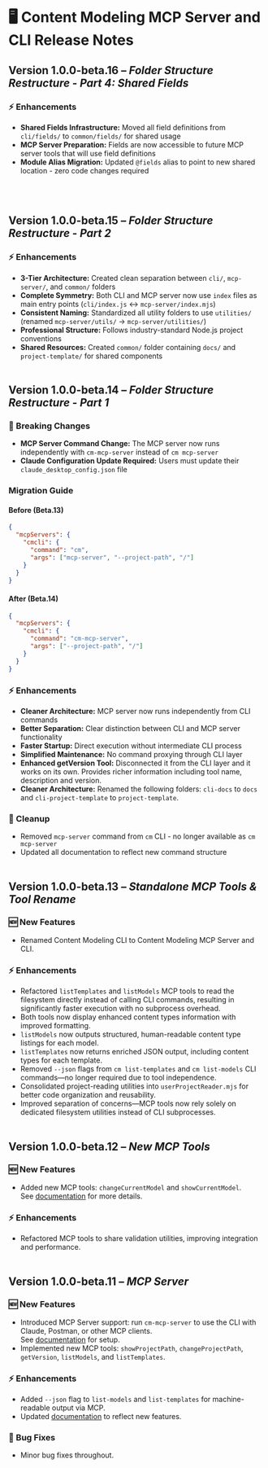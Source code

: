 # 🖥️ Content Modeling MCP Server and CLI Release Notes

## Version 1.0.0-beta.16 – *Folder Structure Restructure - Part 4: Shared Fields*
### ⚡ Enhancements
- **Shared Fields Infrastructure:** Moved all field definitions from `cli/fields/` to `common/fields/` for shared usage
- **MCP Server Preparation:** Fields are now accessible to future MCP server tools that will use field definitions
- **Module Alias Migration:** Updated `@fields` alias to point to new shared location - zero code changes required

<br><br>

## Version 1.0.0-beta.15 – *Folder Structure Restructure - Part 2*
### ⚡ Enhancements
- **3-Tier Architecture:** Created clean separation between `cli/`, `mcp-server/`, and `common/` folders
- **Complete Symmetry:** Both CLI and MCP server now use `index` files as main entry points (`cli/index.js` ↔ `mcp-server/index.mjs`)
- **Consistent Naming:** Standardized all utility folders to use `utilities/` (renamed `mcp-server/utils/` → `mcp-server/utilities/`)
- **Professional Structure:** Follows industry-standard Node.js project conventions
- **Shared Resources:** Created `common/` folder containing `docs/` and `project-template/` for shared components
<br><br>

## Version 1.0.0-beta.14 – *Folder Structure Restructure - Part 1*
### 🚨 Breaking Changes
- **MCP Server Command Change:** The MCP server now runs independently with `cm-mcp-server` instead of `cm mcp-server`
- **Claude Configuration Update Required:** Users must update their `claude_desktop_config.json` file

### Migration Guide

#### Before (Beta.13)
```json
{
  "mcpServers": {
    "cmcli": {
      "command": "cm",
      "args": ["mcp-server", "--project-path", "/"]
    }
  }
}
```

#### After (Beta.14) 
```json
{
  "mcpServers": {
    "cmcli": {
      "command": "cm-mcp-server",
      "args": ["--project-path", "/"]
    }
  }
}
```

### ⚡ Enhancements
- **Cleaner Architecture:** MCP server now runs independently from CLI commands
- **Better Separation:** Clear distinction between CLI and MCP server functionality  
- **Faster Startup:** Direct execution without intermediate CLI process
- **Simplified Maintenance:** No command proxying through CLI layer
- **Enhanced getVersion Tool:** Disconnected it from the CLI layer and it works on its own.  Provides richer information including tool name, description and version.
- **Cleaner Architecture:** Renamed the following folders: `cli-docs` to `docs` and `cli-project-template` to `project-template`.

### 🧹 Cleanup
- Removed `mcp-server` command from `cm` CLI - no longer available as `cm mcp-server`
- Updated all documentation to reflect new command structure
<br><br>

## Version 1.0.0-beta.13 – *Standalone MCP Tools & Tool Rename*

### 🆕 New Features
- Renamed Content Modeling CLI to Content Modeling MCP Server and CLI.

### ⚡ Enhancements  
- Refactored `listTemplates` and `listModels` MCP tools to read the filesystem directly instead of calling CLI commands, resulting in significantly faster execution with no subprocess overhead.  
- Both tools now display enhanced content types information with improved formatting.  
- `listModels` now outputs structured, human-readable content type listings for each model.  
- `listTemplates` now returns enriched JSON output, including content types for each template.  
- Removed `--json` flags from `cm list-templates` and `cm list-models` CLI commands—no longer required due to tool independence.  
- Consolidated project-reading utilities into `userProjectReader.mjs` for better code organization and reusability.  
- Improved separation of concerns—MCP tools now rely solely on dedicated filesystem utilities instead of CLI subprocesses.
<br><br>

## Version 1.0.0-beta.12 – *New MCP Tools*
### 🆕 New Features  
- Added new MCP tools: `changeCurrentModel` and `showCurrentModel`.  
  See [documentation](./tutorials/mcp-server-claude-setup/README.md) for more details.

### ⚡ Enhancements
- Refactored MCP tools to share validation utilities, improving integration and performance.
<br><br>

## Version 1.0.0-beta.11 – *MCP Server*
### 🆕 New Features
- Introduced MCP Server support: run `cm-mcp-server` to use the CLI with Claude, Postman, or other MCP clients.  
  See [documentation](./tutorials/mcp-server-claude-setup/README.md) for setup.  
- Implemented new MCP tools: `showProjectPath`, `changeProjectPath`, `getVersion`, `listModels`, and `listTemplates`.

### ⚡ Enhancements
- Added `--json` flag to `list-models` and `list-templates` for machine-readable output via MCP.  
- Updated [documentation](./README.md) to reflect new features.

### 🐞 Bug Fixes
- Minor bug fixes throughout.